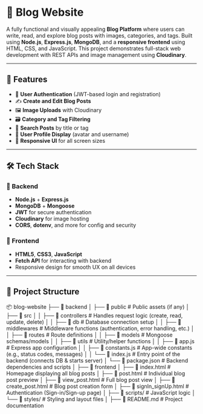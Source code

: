 # 📝 Blog Website

A fully functional and visually appealing **Blog Platform** where users can write, read, and explore blog posts with images, categories, and tags. Built using **Node.js**, **Express.js**, **MongoDB**, and a **responsive frontend** using HTML, CSS, and JavaScript. This project demonstrates full-stack web development with REST APIs and image management using **Cloudinary**.

---

## 🚀 Features

- 🔐 **User Authentication** (JWT-based login and registration)
- ✍️ **Create and Edit Blog Posts**
- 🖼️ **Image Uploads** with Cloudinary
- 🗃️ **Category and Tag Filtering**
- 🔎 **Search Posts** by title or tag
- 👤 **User Profile Display** (avatar and username)
- 📱 **Responsive UI** for all screen sizes

---

## 🛠️ Tech Stack

### 🔧 Backend

- **Node.js** + **Express.js**
- **MongoDB** + **Mongoose**
- **JWT** for secure authentication
- **Cloudinary** for image hosting
- **CORS**, **dotenv**, and more for config and security

### 🎨 Frontend

- **HTML5**, **CSS3**, **JavaScript**
- **Fetch API** for interacting with backend
- Responsive design for smooth UX on all devices

---

## 📁 Project Structure
📦 blog-website
├── 📂 backend
│   ├── 📂 public                 # Public assets (if any)
│   ├── 📂 src
│   │   ├── 📂 controllers        # Handles request logic (create, read, update, delete)
│   │   ├── 📂 db                 # Database connection setup
│   │   ├── 📂 middlewares        # Middleware functions (authentication, error handling, etc.)
│   │   ├── 📂 routes             # Route definitions
│   │   ├── 📂 models             # Mongoose schemas/models
│   │   ├── 📂 utils              # Utility/helper functions
│   │   ├── 📜 app.js             # Express app configuration
│   │   ├── 📜 constants.js       # App-wide constants (e.g., status codes, messages)
│   │   └── 📜 index.js           # Entry point of the backend (connects DB & starts server)
│   └── 📜 package.json           # Backend dependencies and scripts
│
├── 📂 frontend
│   ├── 📜 index.html             # Homepage displaying all blog posts
│   ├── 📜 post.html              # Individual blog post preview
│   ├── 📜 view_post.html         # Full blog post view
│   ├── 📜 create_post.html       # Blog post creation form
│   ├── 📜 signIn_signUp.html     # Authentication (Sign-in/Sign-up page)
│   ├── 📂 scripts/                    # JavaScript logic
│   └── 📂 styles/                   # Styling and layout files
│
├── 📜 README.md                  # Project documentation
